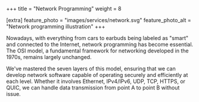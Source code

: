 +++
title = "Network Programming"
weight = 8

[extra]
feature_photo = "images/services/network.svg"
feature_photo_alt = "Network programming illustration"
+++

Nowadays, with everything from cars to earbuds being labeled as "smart" and connected to the Internet, network programming has become essential. The OSI model, a fundamental framework for networking developed in the 1970s, remains largely unchanged. 

We've mastered the seven layers of this model, ensuring that we can develop network software capable of operating securely and efficiently at each level. Whether it involves Ethernet, IPv4/IPv6, UDP, TCP, HTTPS, or QUIC, we can handle data transmission from point A to point B without issue.
